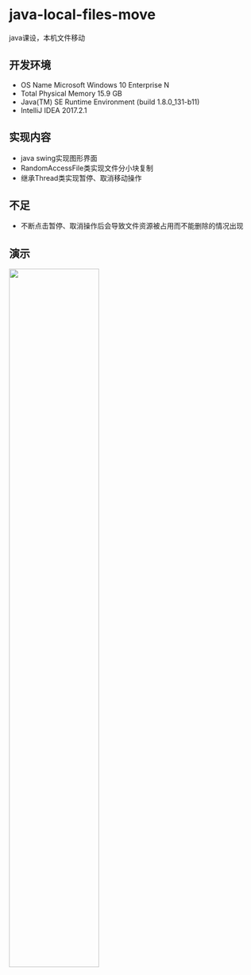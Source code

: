 # java-local-files-move
java课设，本机文件移动

## 开发环境
- OS Name	Microsoft Windows 10 Enterprise N
- Total Physical Memory	15.9 GB
- Java(TM) SE Runtime Environment (build 1.8.0_131-b11)
- IntelliJ IDEA 2017.2.1

## 实现内容
- java swing实现图形界面
- RandomAccessFile类实现文件分小块复制
- 继承Thread类实现暂停、取消移动操作

## 不足
- 不断点击暂停、取消操作后会导致文件资源被占用而不能删除的情况出现

## 演示

<img src="http://www.potatochip.cn/java_class_design.gif" width="60%">
